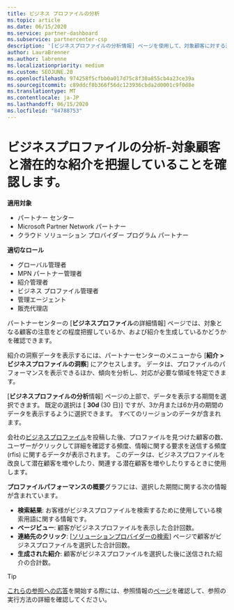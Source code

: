```yaml
---
title: ビジネス プロファイルの分析
ms.topic: article
ms.date: 06/15/2020
ms.service: partner-dashboard
ms.subservice: partnercenter-csp
description: '[ビジネスプロファイルの分析情報] ページを使用して、対象顧客に対する注意をどの程度把握し、紹介を生成するかを確認します。'
author: LauraBrenner
ms.author: labrenne
ms.localizationpriority: medium
ms.custom: SEOJUNE.20
ms.openlocfilehash: 974258f5cfbb0a017d75c8f30a855cb4a23ce39a
ms.sourcegitcommit: c89ddcf8b366f56dc123936cbda2d0001c9f0d8e
ms.translationtype: MT
ms.contentlocale: ja-JP
ms.lasthandoff: 06/15/2020
ms.locfileid: "84788753"
---
```

# <a name="analyze-your-business-profile---see-how-well-you-attract-target-customers-and-potential-referrals"></a>ビジネスプロファイルの分析-対象顧客と潜在的な紹介を把握していることを確認します。
<!-- 
https://go.microsoft.com/fwlink/?linkid=849120
-->

**適用対象**

- パートナー センター
- Microsoft Partner Network パートナー
- クラウド ソリューション プロバイダー プログラム パートナー

**適切なロール**

- グローバル管理者
- MPN パートナー管理者
- 紹介管理者
- ビジネス プロファイル管理者
- 管理エージェント
- 販売代理店

パートナーセンターの [**ビジネスプロファイル**の詳細情報] ページでは、対象となる顧客の注意をどの程度把握しているか、および紹介を生成しているかどうかを確認できます。

紹介の洞察データを表示するには、パートナーセンターのメニューから [**紹介 > ビジネスプロファイルの洞察**] にアクセスします。 データは、プロファイルのパフォーマンスを表示できるほか、傾向を分析し、対応が必要な領域を特定できます。

[**ビジネスプロファイルの分析**情報] ページの上部で、データを表示する期間を選択できます。 既定の選択は [ **30d** (30 日)] ですが、3か月または6か月の期間のデータを表示するように選択できます。 すべてのリージョンのデータが含まれます。

会社の[ビジネスプロファイル](create-a-marketing-profile.md)を投稿した後、プロファイルを見つけた顧客の数、ユーザーがクリックして詳細を確認する頻度、情報に関する要求を送信する頻度 (rfis) に関するデータが表示されます。 このデータは、ビジネスプロファイルを改良して潜在顧客を増やしたり、関連する潜在顧客を増やしたりするときに使用します。

**プロファイルパフォーマンスの概要**グラフには、選択した期間に関する次の情報が含まれています。

- **検索結果**: お客様がビジネスプロファイルを検索するために使用している検索用語に関する情報です。
- **ページビュー**: 顧客がビジネスプロファイルを表示した合計回数。
- **連絡先のクリック**: [[ソリューションプロバイダーの検索](https://www.microsoft.com/solution-providers/home)] ページで顧客がビジネスプロファイルを選択した合計回数。
- **生成された紹介**: 顧客がビジネスプロファイルを選択した後に送信された紹介の合計数。

> [!TIP]
> [これらの参照への応答](responding-to-referrals.md)を開始する際には、参照情報の[ページ](referral-insights.md)を確認して、参照の実行方法の詳細を確認してください。
